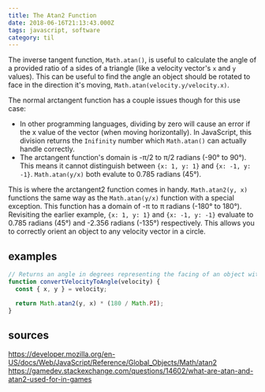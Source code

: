 ```yaml
---
title: The Atan2 Function
date: 2018-06-16T21:13:43.000Z
tags: javascript, software
category: til
---
```


The inverse tangent function, `Math.atan()`, is useful to calculate the angle of a provided ratio of a sides of a triangle (like a velocity vector's `x` and `y` values). This can be useful to find the angle an object should be rotated to face in the direction it's moving, `Math.atan(velocity.y/velocity.x)`.

The normal arctangent function has a couple issues though for this use case:

- In other programming languages, dividing by zero will cause an error if the x value of the vector (when moving horizontally). In JavaScript, this division returns the `Inifinity` number which `Math.atan()` can actually handle correctly.
- The arctangent function's domain is -π/2 to π/2 radians (-90° to 90°). This means it cannot distinguish between `{x: 1, y: 1}` and `{x: -1, y: -1}`. `Math.atan(y/x)` both evalute to 0.785 radians (45°).

This is where the arctangent2 function comes in handy. `Math.atan2(y, x)` functions the same way as the `Math.atan(y/x)` function with a special exception. This function has a domain of -π to π radians (-180° to 180°). Revisiting the earlier example, `{x: 1, y: 1}` and `{x: -1, y: -1}` evaluate to 0.785 radians (45°) and -2.356 radians (-135°) respectively. This allows you to correctly orient an object to any velocity vector in a circle.

## examples

```javascript
// Returns an angle in degrees representing the facing of an object with the given velocity
function convertVelocityToAngle(velocity) {
  const { x, y } = velocity;

  return Math.atan2(y, x) * (180 / Math.PI);
}
```

## sources

https://developer.mozilla.org/en-US/docs/Web/JavaScript/Reference/Global_Objects/Math/atan2
https://gamedev.stackexchange.com/questions/14602/what-are-atan-and-atan2-used-for-in-games
